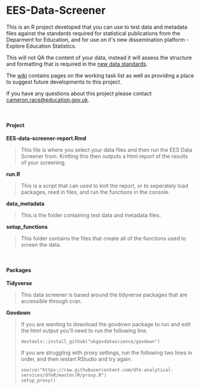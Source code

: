 # **EES-Data-Screener**
This is an R project developed that you can use to test data and metadata files against the standards required for statistical publications from the Deparment for Education, and for use on it's new dissemination platform - Explore Education Statistics. 

This will not QA the content of your data, instead it will assess the structure and formatting that is required in the [new data standards](https://teams.microsoft.com/l/channel/19%3A1bdf09280fd94df09f0d42e19cb251fb%40thread.skype/tab%3A%3A638782f8-c3cf-423f-b63c-2e5709c64b9b?groupId=679b2376-8c8c-4062-a1c9-0744ce5ac88f&tenantId=fad277c9-c60a-4da1-b5f3-b3b8b34a82f9). 

The [wiki](https://github.com/lauraselby/data-screener/wiki) contains pages on the working task list as well as providing a place to suggest future developments to this project.

If you have any questions about this project please contact cameron.race@education.gov.uk.

<br>

#### **Project**
**EES-data-screener-report.Rmd** <br>

>This file is where you select your data files and then run the EES Data Screener from. Knitting this then outputs a html report of the results of your screening.

**run.R** <br>

>This is a script that can used to knit the report, or to seperately load packages, read in files, and run the functions in the console.

**data_metadata** <br>

>This is the folder containing test data and metadata files.

**setup_functions** <br>

>This folder contains the files that create all of the functions used to screen the data.

<br>

#### **Packages**
**Tidyverse** <br>

>This data screener is based around the tidyverse packages that are accessible through cran.

**Govdown** <br>

>If you are wanting to download the govdown package to run and edit the html output you'll need to run the following line.
>
>    `devtools::install_github("ukgovdatascience/govdown")`
>
>If you are struggling with proxy settings, run the following two lines in order, and then restart RStudio and try again.
>
>   `source("https://raw.githubusercontent.com/dfe-analytical-services/dfeR/master/R/proxy.R")` <br>
>   `setup_proxy()`
